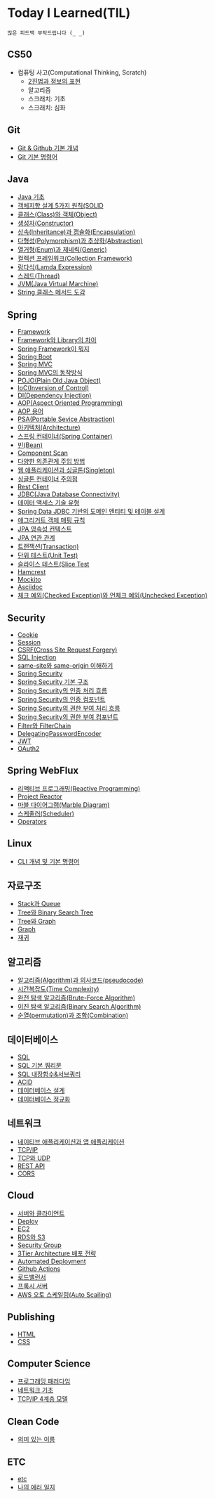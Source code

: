 # Today I Learned(TIL)
```
많은 피드백 부탁드립니다 (_ _)
```
## CS50

* 컴퓨팅 사고(Computational Thinking, Scratch)
    - [2진법과 정보의 표현](https://github.com/dev-jambin/TIL/blob/main/CS50/Computational-Thinking/Binary.md)
    - 알고리즘
    - 스크래치: 기초
    - 스크래치: 심화

## Git

* [Git & Github 기본 개념](https://github.com/dev-jambin/TIL/blob/main/Git/Git%20%26%20Github.md)
* [Git 기본 명령어](https://github.com/dev-jambin/TIL/blob/main/Git/Git%20Command.md)

## Java

* [Java 기초](https://github.com/dev-jambin/TIL/blob/main/Java/Java%20%EA%B8%B0%EC%B4%88.md)
* [객체지향 설계 5가지 원칙(SOLID](https://github.com/dev-jambin/TIL/blob/main/Java/%EA%B0%9D%EC%B2%B4%20%EC%A7%80%ED%96%A5%20%EC%84%A4%EA%B3%84%205%EA%B0%80%EC%A7%80%20%EC%9B%90%EC%B9%99(SOLID).md)
* [클래스(Class)와 객체(Object)](https://github.com/dev-jambin/TIL/blob/main/Java/%ED%81%B4%EB%9E%98%EC%8A%A4(Class)%EC%99%80%20%EA%B0%9D%EC%B2%B4(Object).md)
* [생성자(Constructor)](https://github.com/dev-jambin/TIL/blob/main/Java/생성자(Constructor).md)
* [상속(Inheritance)과 캡슐화(Encapsulation)](https://github.com/dev-jambin/TIL/blob/main/Java/%EC%83%81%EC%86%8D(Inheritance)%EA%B3%BC%20%EC%BA%A1%EC%8A%90%ED%99%94(Encapsulation).md)
* [다형성(Polymorphism)과 추상화(Abstraction)](https://github.com/dev-jambin/TIL/blob/main/Java/%EB%8B%A4%ED%98%95%EC%84%B1(Polymorphism)%EA%B3%BC%20%EC%B6%94%EC%83%81%ED%99%94(Abstraction).md)
* [열거형(Enum)과 제네릭(Generic)](https://github.com/dev-jambin/TIL/blob/main/Java/%EC%97%B4%EA%B1%B0%ED%98%95(Enum)%EA%B3%BC%20%EC%A0%9C%EB%84%A4%EB%A6%AD(Generic).md)
* [컬렉션 프레임워크(Collection Framework)](https://github.com/dev-jambin/TIL/blob/main/Java/%EC%BB%AC%EB%A0%89%EC%85%98%20%ED%94%84%EB%A0%88%EC%9E%84%EC%9B%8C%ED%81%AC(Collection%20Framework).md)
* [람다식(Lamda Expression)](https://github.com/dev-jambin/TIL/blob/main/Java/%EB%9E%8C%EB%8B%A4%EC%8B%9D(Lamda%20Expression).md)
* [스레드(Thread)](https://github.com/dev-jambin/TIL/blob/main/Java/%EC%8A%A4%EB%A0%88%EB%93%9C(Thread).md)
* [JVM(Java Virtual Marchine)](https://github.com/dev-jambin/TIL/blob/main/Java/JVM(Java%20Virtual%20Marchine).md)
* [String 클래스 메서드 도감](https://github.com/dev-jambin/TIL/blob/main/Java/String%20%ED%81%B4%EB%9E%98%EC%8A%A4%20%EB%A9%94%EC%84%9C%EB%93%9C%20%EB%8F%84%EA%B0%90.md)

## Spring

* [Framework](https://github.com/dev-jambin/TIL/blob/main/Spring/Framework.md)
* [Framework와 Library의 차이](https://github.com/dev-jambin/TIL/blob/main/Spring/Framework%EC%99%80%20Library%EC%9D%98%20%EC%B0%A8%EC%9D%B4.md)
* [Spring Framework이 뭐지](https://github.com/dev-jambin/TIL/blob/main/Spring/Spring%20Framework%EC%9D%B4%20%EB%AD%90%EC%A7%80.md)
* [Spring Boot](https://github.com/dev-jambin/TIL/blob/main/Spring/Spring%20Boot.md#xml-%EA%B8%B0%EB%B0%98%EC%9D%98-%EB%B3%B5%EC%9E%A1%ED%95%9C-%EC%84%A4%EA%B3%84-%EB%B0%A9%EC%8B%9D-%EC%A7%80%EC%96%91)
* [Spring MVC](https://github.com/dev-jambin/TIL/blob/main/Spring/Spring%20MVC.md)
* [Spring MVC의 동작방식](https://github.com/dev-jambin/TIL/blob/main/Spring/Spring%20MVC%EC%9D%98%20%EB%8F%99%EC%9E%91%EB%B0%A9%EC%8B%9D.md)
* [POJO(Plain Old Java Object)](https://github.com/dev-jambin/TIL/blob/main/Spring/POJO(Plain%20Old%20Java%20Object).md)
* [IoC(Inversion of Control)](https://github.com/dev-jambin/TIL/blob/main/Spring/IoC(Inversion%20of%20Control).md)
* [DI(Dependency Injection)](https://github.com/dev-jambin/TIL/blob/main/Spring/DI(Dependency%20Injection).md)
* [AOP(Aspect Oriented Programming)](https://github.com/dev-jambin/TIL/blob/main/Spring/AOP(Aspect%20Oriented%20Programming).md)
* [AOP 용어](https://github.com/dev-jambin/TIL/blob/main/Spring/AOP%20%EC%9A%A9%EC%96%B4.md)
* [PSA(Portable Sevice Abstraction)](https://github.com/dev-jambin/TIL/blob/main/Spring/PSA(Portable%20Service%20Absraction).md)
* [아키텍처(Architecture)](https://github.com/dev-jambin/TIL/blob/main/Spring/%EC%95%84%ED%82%A4%ED%85%8D%EC%B2%98(Architecture).md)
* [스프링 컨테이너(Spring Container)](https://github.com/dev-jambin/TIL/blob/main/Spring/%EC%8A%A4%ED%94%84%EB%A7%81%20%EC%BB%A8%ED%85%8C%EC%9D%B4%EB%84%88(Spring%20Container).md)
* [빈(Bean)](https://github.com/dev-jambin/TIL/blob/main/Spring/%EB%B9%88(Bean).md)
* [Component Scan](https://github.com/dev-jambin/TIL/blob/main/Spring/Component%20Scan.md)
* [다양한 의존관계 주입 방법](https://github.com/dev-jambin/TIL/blob/main/Spring/%EB%8B%A4%EC%96%91%ED%95%9C%20%EC%9D%98%EC%A1%B4%EA%B4%80%EA%B3%84%20%EC%A3%BC%EC%9E%85%20%EB%B0%A9%EB%B2%95.md)
* [웹 애플리케이션과 싱글톤(Singleton)](https://github.com/dev-jambin/TIL/blob/main/Spring/%EC%9B%B9%20%EC%95%A0%ED%94%8C%EB%A6%AC%EC%BC%80%EC%9D%B4%EC%85%98%EA%B3%BC%20%EC%8B%B1%EA%B8%80%ED%86%A4(Singleton).md)
* [싱글톤 컨테이너 주의점](https://github.com/dev-jambin/TIL/blob/main/Spring/%EC%8B%B1%EA%B8%80%ED%86%A4%20%EC%BB%A8%ED%85%8C%EC%9D%B4%EB%84%88%20%EC%A3%BC%EC%9D%98%EC%A0%90.md)
* [Rest Client](https://github.com/dev-jambin/TIL/blob/main/Spring/Rest%20Client.md)
* [JDBC(Java Database Connectivity)](https://github.com/dev-jambin/TIL/blob/main/Spring/JDBC(Java%20Database%20Connectivity).md)
* [데이터 액세스 기술 유형](https://github.com/dev-jambin/TIL/blob/main/Spring/%EB%8D%B0%EC%9D%B4%ED%84%B0%20%EC%95%A1%EC%84%B8%EC%8A%A4%20%EA%B8%B0%EC%88%A0%20%EC%9C%A0%ED%98%95.md)
* [Spring Data JDBC 기반의 도메인 엔티티 및 테이블 설계](https://github.com/dev-jambin/TIL/blob/main/Spring/Spring%20Data%20JDBC%20%EA%B8%B0%EB%B0%98%EC%9D%98%20%EB%8F%84%EB%A9%94%EC%9D%B8%20%EC%97%94%ED%8B%B0%ED%8B%B0%20%EB%B0%8F%20%ED%85%8C%EC%9D%B4%EB%B8%94%20%EC%84%A4%EA%B3%84.md)
* [애그리거트 객체 매핑 규칙](https://github.com/dev-jambin/TIL/blob/main/Spring/%EC%95%A0%EA%B7%B8%EB%A6%AC%EA%B1%B0%ED%8A%B8%20%EB%A7%A4%ED%95%91%20%EA%B7%9C%EC%B9%99.md)
* [JPA 영속성 컨텍스트](https://github.com/dev-jambin/TIL/blob/main/Spring/JPA%20%EC%98%81%EC%86%8D%EC%84%B1%20%EC%BB%A8%ED%85%8D%EC%8A%A4%ED%8A%B8.md)
* [JPA 연관 관계](https://github.com/dev-jambin/TIL/blob/main/Spring/JPA%20%EC%97%B0%EA%B4%80%20%EA%B4%80%EA%B3%84.md)
* [트랜잭션(Transaction)](https://github.com/dev-jambin/TIL/blob/main/Spring/%ED%8A%B8%EB%9E%9C%EC%9E%AD%EC%85%98(Transaction).md)
* [단위 테스트(Unit Test)](https://github.com/dev-jambin/TIL/blob/main/Spring/%EB%8B%A8%EC%9C%84%20%ED%85%8C%EC%8A%A4%ED%8A%B8(Unit%20Test).md)
* [슬라이스 테스트(Slice Test](https://github.com/dev-jambin/TIL/blob/main/Spring/%EC%8A%AC%EB%9D%BC%EC%9D%B4%EC%8A%A4%20%ED%85%8C%EC%8A%A4%ED%8A%B8(Slice%20Test).md)
* [Hamcrest](https://github.com/dev-jambin/TIL/blob/main/Spring/Hamcrest.md)
* [Mockito](https://github.com/dev-jambin/TIL/blob/main/Spring/Mockito.md)
* [Asciidoc](https://github.com/dev-jambin/TIL/blob/main/Spring/Asciidoc.md)
* [체크 예외(Checked Exception)와 언체크 예외(Unchecked Exception)](https://github.com/dev-jambin/TIL/blob/main/Spring/%EC%B2%B4%ED%81%AC%20%EC%98%88%EC%99%B8(Checked%20Exception)%EC%99%80%20%EC%96%B8%EC%B2%B4%ED%81%AC%20%EC%98%88%EC%99%B8(Unchecked%20Exception).md)

## Security
* [Cookie](https://github.com/dev-jambin/TIL/blob/main/Security/Cookie.md)
* [Session](https://github.com/dev-jambin/TIL/blob/main/Security/Session.md)
* [CSRF(Cross Site Request Forgery)](https://github.com/dev-jambin/TIL/blob/main/Security/CSRF(Cross%20Site%20Request%20Forgery).md)
* [SQL Injection](https://github.com/dev-jambin/TIL/blob/main/Security/SQL%20Injection.md)
* [same-site와 same-origin 이해하기](https://github.com/dev-jambin/TIL/blob/main/Security/same-site%EC%99%80%20same-origin.md)
* [Spring Security](https://github.com/dev-jambin/TIL/blob/main/Security/Spring%20Security.md)
* [Spring Security 기본 구조](https://github.com/dev-jambin/TIL/blob/main/Security/Spring%20Security%20%EA%B8%B0%EB%B3%B8%20%EA%B5%AC%EC%A1%B0.md)
* [Spring Security의 인증 처리 흐름](https://github.com/dev-jambin/TIL/blob/main/Security/Spring%20Security%EC%9D%98%20%EC%9D%B8%EC%A6%9D%20%EC%B2%98%EB%A6%AC%20%ED%9D%90%EB%A6%84.md)
* [Spring Security의 인증 컴포넌트](https://github.com/dev-jambin/TIL/blob/main/Security/Spring%20Security%EC%9D%98%20%EC%9D%B8%EC%A6%9D%20%EC%BB%B4%ED%8F%AC%EB%84%8C%ED%8A%B8.md)
* [Spring Security의 권한 부여 처리 흐름](https://github.com/dev-jambin/TIL/blob/main/Security/Spring%20Security%EC%9D%98%20%EA%B6%8C%ED%95%9C%20%EB%B6%80%EC%97%AC%20%EC%B2%98%EB%A6%AC%20%ED%9D%90%EB%A6%84.md)
* [Spring Security의 권한 부여 컴포넌트](https://github.com/dev-jambin/TIL/blob/main/Security/Spring%20Security%EC%9D%98%20%EA%B6%8C%ED%95%9C%20%EB%B6%80%EC%97%AC%20%EC%BB%B4%ED%8F%AC%EB%84%8C%ED%8A%B8.md)
* [Filter와 FilterChain](https://github.com/dev-jambin/TIL/blob/main/Security/Filter와%20FilterChain.md)
* [DelegatingPasswordEncoder](https://github.com/dev-jambin/TIL/blob/main/Security/DelegatingPasswordEncoder.md)
* [JWT](https://github.com/dev-jambin/TIL/blob/main/Security/DelegatingPasswordEncoder.md)
* [OAuth2](https://github.com/dev-jambin/TIL/blob/main/Security/OAuth2.md)

## Spring WebFlux

* [리액티브 프로그래밍(Reactive Programming)](https://github.com/dev-jambin/TIL/blob/main/SpringWebFlux/%EB%A6%AC%EC%95%A1%ED%8B%B0%EB%B8%8C%20%ED%94%84%EB%A1%9C%EA%B7%B8%EB%9E%98%EB%B0%8D(Reactive%20Programming).md)
* [Project Reactor](https://github.com/dev-jambin/TIL/blob/main/SpringWebFlux/Project%20Reactor.md)
* [마블 다이어그램(Marble Diagram)](https://github.com/dev-jambin/TIL/blob/main/SpringWebFlux/%EB%A7%88%EB%B8%94%20%EB%8B%A4%EC%9D%B4%EC%96%B4%EA%B7%B8%EB%9E%A8(Marble%20Diagram).md)
* [스케줄러(Scheduler)](https://github.com/dev-jambin/TIL/blob/main/SpringWebFlux/%EC%8A%A4%EC%BC%80%EC%A4%84%EB%9F%AC(Scheduler).md)
* [Operators](https://github.com/dev-jambin/TIL/blob/main/SpringWebFlux/Operator.md)

## Linux

* [CLI 개념 및 기본 명령어](https://github.com/dev-jambin/TIL/blob/main/Linux/CLI.md)

## 자료구조

* [Stack과 Queue](https://github.com/dev-jambin/TIL/blob/main/%EC%9E%90%EB%A3%8C%EA%B5%AC%EC%A1%B0/Stack%EA%B3%BC%20Queue.md)
* [Tree와 Binary Search Tree](https://github.com/dev-jambin/TIL/blob/main/%EC%9E%90%EB%A3%8C%EA%B5%AC%EC%A1%B0/Stack%EA%B3%BC%20Queue.md)
* [Tree와 Graph](https://github.com/dev-jambin/TIL/blob/main/%EC%9E%90%EB%A3%8C%EA%B5%AC%EC%A1%B0/Tree%EC%99%80%20Graph.md)
* [Graph](https://github.com/dev-jambin/TIL/blob/main/자료구조/Graph.md)
* [재귀](https://github.com/dev-jambin/TIL/blob/main/자료구조/재귀.md)

## 알고리즘

* [알고리즘(Algorithm)과 의사코드(pseudocode)](https://github.com/dev-jambin/TIL/blob/main/%EC%95%8C%EA%B3%A0%EB%A6%AC%EC%A6%98/%EC%95%8C%EA%B3%A0%EB%A6%AC%EC%A6%98(Algorithm)%EA%B3%BC%20%EC%9D%98%EC%82%AC%EC%BD%94%EB%93%9C(pseudocode).md)
* [시간복잡도(Time Complexity)](https://github.com/dev-jambin/TIL/blob/main/%EC%95%8C%EA%B3%A0%EB%A6%AC%EC%A6%98/%EC%8B%9C%EA%B0%84%EB%B3%B5%EC%9E%A1%EB%8F%84(Time%20Complexity).md)
* [완전 탐색 알고리즘(Brute-Force Algorithm)](https://github.com/dev-jambin/TIL/blob/main/%EC%95%8C%EA%B3%A0%EB%A6%AC%EC%A6%98/%EC%99%84%EC%A0%84%20%ED%83%90%EC%83%89%20%EC%95%8C%EA%B3%A0%EB%A6%AC%EC%A6%98(Brute-Force%20Algorithm).md)
* [이진 탐색 알고리즘(Binary Search Algorithm)](https://github.com/dev-jambin/TIL/blob/main/%EC%95%8C%EA%B3%A0%EB%A6%AC%EC%A6%98/%EC%9D%B4%EC%A7%84%20%ED%83%90%EC%83%89%20%EC%95%8C%EA%B3%A0%EB%A6%AC%EC%A6%98(Binary%20Search%20Algorithm).md)
* [순열(permutation)과 조합(Combination)](https://github.com/dev-jambin/TIL/blob/main/%EC%95%8C%EA%B3%A0%EB%A6%AC%EC%A6%98/%EC%88%9C%EC%97%B4(permutation)%EA%B3%BC%20%EC%A1%B0%ED%95%A9(Combination).md)

## 데이터베이스

* [SQL](https://github.com/dev-jambin/TIL/blob/main/%EB%8D%B0%EC%9D%B4%ED%84%B0%EB%B2%A0%EC%9D%B4%EC%8A%A4/SQL.md)
* [SQL 기본 쿼리문](https://github.com/dev-jambin/TIL/blob/main/%EB%8D%B0%EC%9D%B4%ED%84%B0%EB%B2%A0%EC%9D%B4%EC%8A%A4/SQL%20%EA%B8%B0%EB%B3%B8%20%EC%BF%BC%EB%A6%AC%EB%AC%B8.md)
* [SQL 내장함수&서브쿼리](https://github.com/dev-jambin/TIL/blob/main/%EB%8D%B0%EC%9D%B4%ED%84%B0%EB%B2%A0%EC%9D%B4%EC%8A%A4/SQL%20%EB%82%B4%EC%9E%A5%ED%95%A8%EC%88%98%26%EC%84%9C%EB%B8%8C%EC%BF%BC%EB%A6%AC.md)
* [ACID](https://github.com/dev-jambin/TIL/blob/main/%EB%8D%B0%EC%9D%B4%ED%84%B0%EB%B2%A0%EC%9D%B4%EC%8A%A4/ACID.md)
* [데이터베이스 설계](https://github.com/dev-jambin/TIL/blob/main/%EB%8D%B0%EC%9D%B4%ED%84%B0%EB%B2%A0%EC%9D%B4%EC%8A%A4/%EB%8D%B0%EC%9D%B4%ED%84%B0%EB%B2%A0%EC%9D%B4%EC%8A%A4%20%EC%84%A4%EA%B3%84.md)
* [데이터베이스 정규화](https://github.com/dev-jambin/TIL/blob/main/%EB%8D%B0%EC%9D%B4%ED%84%B0%EB%B2%A0%EC%9D%B4%EC%8A%A4/%EB%8D%B0%EC%9D%B4%ED%84%B0%EB%B2%A0%EC%9D%B4%EC%8A%A4%20%EC%A0%95%EA%B7%9C%ED%99%94.md)

## 네트워크

* [네이티브 애플리케이션과 앱 애플리케이션](https://github.com/dev-jambin/TIL/blob/main/%EB%84%A4%ED%8A%B8%EC%9B%8C%ED%81%AC/%EB%84%A4%EC%9D%B4%ED%8B%B0%EB%B8%8C%20%EC%95%A0%ED%94%8C%EB%A6%AC%EC%BC%80%EC%9D%B4%EC%85%98%EA%B3%BC%20%EC%95%B1%20%EC%95%A0%ED%94%8C%EB%A6%AC%EC%BC%80%EC%9D%B4%EC%85%98.md)
* [TCP/IP](https://github.com/dev-jambin/TIL/blob/main/%EB%84%A4%ED%8A%B8%EC%9B%8C%ED%81%AC/TCP%26IP.md)
* [TCP와 UDP](https://github.com/dev-jambin/TIL/blob/main/%EB%84%A4%ED%8A%B8%EC%9B%8C%ED%81%AC/TCP%EC%99%80%20UDP.md)
* [REST API](https://github.com/dev-jambin/TIL/blob/main/%EB%84%A4%ED%8A%B8%EC%9B%8C%ED%81%AC/REST%20API.md)
* [CORS](https://github.com/dev-jambin/TIL/blob/main/%EB%84%A4%ED%8A%B8%EC%9B%8C%ED%81%AC/CORS.md)

## Cloud

* [서버와 클라이언트](https://github.com/dev-jambin/TIL/blob/main/Cloud/%EC%84%9C%EB%B2%84%EC%99%80%20%ED%81%B4%EB%9D%BC%EC%9D%B4%EC%96%B8%ED%8A%B8.md)
* [Deploy](https://github.com/dev-jambin/TIL/blob/main/Cloud/Deploy.md)
* [EC2](https://github.com/dev-jambin/TIL/blob/main/Cloud/EC2.md)
* [RDS와 S3](https://github.com/dev-jambin/TIL/blob/main/Cloud/RDS%EC%99%80%20S3.md)
* [Security Group](https://github.com/dev-jambin/TIL/blob/main/Cloud/Security%20Group.md)
* [3Tier Architecture 배포 전략](https://github.com/dev-jambin/TIL/blob/main/Cloud/3Tier%20Architecture%20%EB%B0%B0%ED%8F%AC%20%EC%A0%84%EB%9E%B5.md)
* [Automated Deployment](https://github.com/dev-jambin/TIL/blob/main/Cloud/Automated%20Deployment.md)
* [Github Actions](https://github.com/dev-jambin/TIL/blob/main/Cloud/Github%20Actions.md)
* [로드밸런서](https://github.com/dev-jambin/TIL/blob/main/Cloud/%EB%A1%9C%EB%93%9C%EB%B0%B8%EB%9F%B0%EC%84%9C.md)
* [프록시 서버](https://github.com/dev-jambin/TIL/blob/main/Cloud/%ED%94%84%EB%A1%9D%EC%8B%9C%20%EC%84%9C%EB%B2%84.md)
* [AWS 오토 스케일링(Auto Scailing)](https://github.com/dev-jambin/TIL/blob/main/Cloud/AWS%20%EC%98%A4%ED%86%A0%20%EC%8A%A4%EC%BC%80%EC%9D%BC%EB%A7%81(Auto%20Scailing).md)

## Publishing

* [HTML](https://github.com/dev-jambin/TIL/blob/main/Publishing/HTML.md)
* [CSS](https://github.com/dev-jambin/TIL/blob/main/Publishing/CSS.md)

## Computer Science
* [프로그래밍 패러다임](https://github.com/chanbinme/TIL/blob/main/Book/%EB%A9%B4%EC%A0%91%EC%9D%84%20%EC%9C%84%ED%95%9C%20CS%20%EC%A0%84%EA%B3%B5%EC%A7%80%EC%8B%9D%20%EB%85%B8%ED%8A%B8/%ED%94%84%EB%A1%9C%EA%B7%B8%EB%9E%98%EB%B0%8D%20%ED%8C%A8%EB%9F%AC%EB%8B%A4%EC%9E%84.md)
* [네트워크 기초](https://github.com/chanbinme/TIL/blob/main/Book/%EB%A9%B4%EC%A0%91%EC%9D%84%20%EC%9C%84%ED%95%9C%20CS%20%EC%A0%84%EA%B3%B5%EC%A7%80%EC%8B%9D%20%EB%85%B8%ED%8A%B8/%EB%84%A4%ED%8A%B8%EC%9B%8C%ED%81%AC%20%EA%B8%B0%EC%B4%88.md)
* [TCP/IP 4계층 모델](https://github.com/chanbinme/TIL/blob/main/Book/%EB%A9%B4%EC%A0%91%EC%9D%84%20%EC%9C%84%ED%95%9C%20CS%20%EC%A0%84%EA%B3%B5%EC%A7%80%EC%8B%9D%20%EB%85%B8%ED%8A%B8/TCP%26IP%204%EA%B3%84%EC%B8%B5%20%EB%AA%A8%EB%8D%B8.md)

## Clean Code
* [의미 있는 이름](https://github.com/chanbinme/TIL/blob/5b707d29a0b5c9dfa54f706acf6048331d60aa2c/Book/Clean%20Code/%EC%9D%98%EB%AF%B8%20%EC%9E%88%EB%8A%94%20%EC%9D%B4%EB%A6%84.md)

## ETC

* [etc](https://github.com/dev-jambin/TIL/blob/main/ETC)
* [나의 에러 일지](https://github.com/dev-jambin/TIL/blob/main/ETC/%EB%82%98%EC%9D%98%20%EC%97%90%EB%9F%AC%20%EC%9D%BC%EC%A7%80/ArrayIndexOutOfBoundsException.md)
